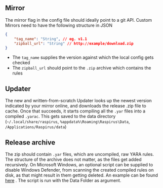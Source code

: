 ## Mirror

The mirror flag in the config file should ideally point to a git API. Custom Mirrors need to have the following structure in JSON

```json
{
	"tag_name": "String", // eg. v1.1
	"zipball_url": "String" // http://example/download.zip
}
```

- The `tag_name` supplies the version against which the local config gets checked
- The `zipball_url` should point to the `.zip` archive which contains the rules

## Updater

The new and written-from-scratch Updater looks up the newest version indicated by your mirror online, and downloads the release .zip file to cache. Once that succeeds, it starts compiling all the `.yar` files into a compiled `.yarac`. This gets saved to the data directory (`~/.local/share/raspirus`, `%appdata%\Roaming\Raspirus\Data`, `/Applications/Raspirus/data`)

## Release archive

The zip should contain `.yar` files, which are uncompiled, raw YARA rules. The structure of the archive does not matter, as the files get added recursively. On Microsoft Windows, an optional script can be supplied to disable Windows Defender, from scanning the created compiled rules on disk, as that might result in them getting deleted. An example can be found [here](https://github.com/Raspirus/yara-rules/blob/main/scripts/windows.ps1) . The script is run with the Data Folder as argument.
